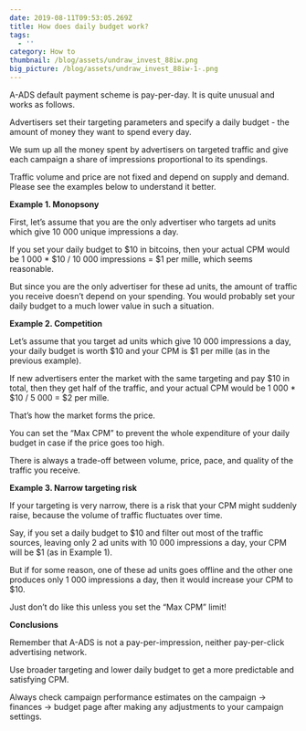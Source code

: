 ```yaml
---
date: 2019-08-11T09:53:05.269Z
title: How does daily budget work?
tags:
  - ''
category: How to
thumbnail: /blog/assets/undraw_invest_88iw.png
big_picture: /blog/assets/undraw_invest_88iw-1-.png
---
```

A-ADS default payment scheme is pay-per-day. It is quite unusual and works as follows.



Advertisers set their targeting parameters and specify a daily budget - the amount of money they want to spend every day.



We sum up all the money spent by advertisers on targeted traffic and give each campaign a share of impressions proportional to its spendings.



Traffic volume and price are not fixed and depend on supply and demand. Please see the examples below to understand it better.



**Example 1. Monopsony**



First, let’s assume that you are the only advertiser who targets ad units which give 10 000 unique impressions a day.



If you set your daily budget to $10 in bitcoins, then your actual CPM would be 1 000 * $10 / 10 000 impressions = $1 per mille, which seems reasonable.



But since you are the only advertiser for these ad units, the amount of traffic you receive doesn’t depend on your spending. You would probably set your daily budget to a much lower value in such a situation.



**Example 2. Competition**



Let’s assume that you target ad units which give 10 000 impressions a day, your daily budget is worth $10 and your CPM is $1 per mille (as in the previous example).



If new advertisers enter the market with the same targeting and pay $10 in total, then they get half of the traffic, and your actual CPM would be 1 000 * $10 / 5 000 = $2 per mille.



That’s how the market forms the price.



You can set the “Max CPM” to prevent the whole expenditure of your daily budget in case if the price goes too high.



There is always a trade-off between volume, price, pace, and quality of the traffic you receive.



**Example 3. Narrow targeting risk**



If your targeting is very narrow, there is a risk that your CPM might suddenly raise, because the volume of traffic fluctuates over time.



Say, if you set a daily budget to $10 and filter out most of the traffic sources, leaving only 2 ad units with 10 000 impressions a day, your CPM will be $1 (as in Example 1).



But if for some reason, one of these ad units goes offline and the other one produces only 1 000 impressions a day, then it would increase your CPM to $10.



Just don’t do like this unless you set the “Max CPM” limit!



**Conclusions**



Remember that A-ADS is not a pay-per-impression, neither pay-per-click advertising network.



Use broader targeting and lower daily budget to get a more predictable and satisfying CPM.



Always check campaign performance estimates on the campaign -> finances -> budget page after making any adjustments to your campaign settings.
